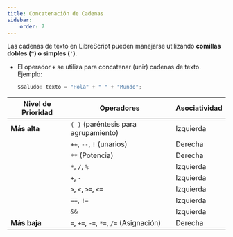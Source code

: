 ```yaml
---
title: Concatenación de Cadenas
sidebar:
    order: 7
---
```


Las cadenas de texto en LibreScript pueden manejarse utilizando **comillas dobles (`"`) o simples (`'`)**.  

* El operador **`+`** se utiliza para concatenar (unir) cadenas de texto.  
  Ejemplo:
  
  ```ts
  $saludo: texto = "Hola" + " " + "Mundo";
  ```

| Nivel de Prioridad | Operadores | Asociatividad |
| ----- | ----- | ----- |
| **Más alta** | `( )` (paréntesis para agrupamiento) | Izquierda |
|  | `++`, `--`, `!` (unarios) | Derecha |
|  | `**` (Potencia) | Derecha |
|  | `*`, `/`, `%` | Izquierda |
|  | `+`, `-` | Izquierda |
|  | `>`, `<`, `>=`, `<=` | Izquierda |
|  | `==`, `!=` | Izquierda |
|  | `&&` | Izquierda |
| **Más baja** | `=`, `+=`, `-=`, `*=`, `/=` (Asignación) | Derecha |

